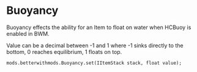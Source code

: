 # Buoyancy

Buoyancy effects the ability for an Item to float on water when HCBuoy is enabled in BWM.

Value can be a decimal between -1 and 1 where -1 sinks directly to the bottom, 0 reaches equilibrium, 1 floats on top.

```
mods.betterwithmods.Buoyancy.set(IItemStack stack, float value);

```